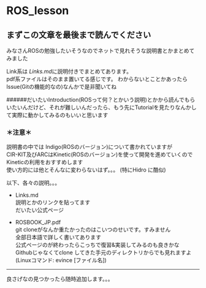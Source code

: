 # ROS_lesson
## まずこの文章を最後まで読んでください

みなさんROSの勉強したいそうなのでネットで見れそうな説明書とかまとめてみました  

Link系は *Links.md*に説明付きでまとめてあります。  
pdf系ファイルはそのまま置いてる感じです。
わからないとことかあったらIssue(Gitの機能的なの)なんかで是非聞いてね  

######だいたいIntroduction(ROSって何？とかいう説明)とかから読んでもらいたいんだけど、それが難しいんだったら、もう先にTutorialを見たりなんかして実際に動かしてみるのもいいと思います  

### ＊注意＊
説明書の中では Indigo(ROSのバージョン)について書かれていますが  
CIR-KIT及びARCはKinetic(ROSのバージョン)を使って開発を進めていくので  
Kineticの利用をおすすめします  
使い方的には他とそんなに変わらないはず。。。
(特にHidro に酷似)  

以下、各々の説明。。。

* Links.md  
説明とかのリンクを貼ってます  
だいたい公式ページ  

* ROSBOOK_JP.pdf  
git cloneがなんか重たかったのはこいつのせいです。すみません  
全部日本語で詳しく書いてあります  
公式ページのが終わったらこっちで復習&実装してみるのも良きかな  
Githubじゃなくてclone してきた手元のディレクトリからでも見れますよ  
(Linuxコマンド: evince [ファイル名])  

***
良さげなの見つかったら随時追加します。。。  
